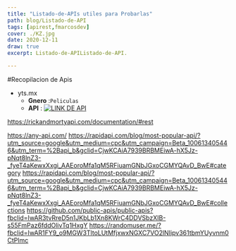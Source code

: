 ```yaml
---
title: "Listado-de-APIs utiles para Probarlas"
path: blog/Listado-de-API
tags: [apirest,fmarcosdev]
cover: ./KZ.jpg
date: 2020-12-11
draw: true
excerpt: Listado-de-APIListado-de-API.

---
```


#Recopilacion de Apis

- yts.mx 
  - **Gnero** :`Peliculas`
  - **API** : [![LINK DE API](https://yts.mx/assets/images/website/logo-YTS.svg)](https://yts.mx/api)  



https://rickandmortyapi.com/documentation/#rest

https://any-api.com/
https://rapidapi.com/blog/most-popular-api/?utm_source=google&utm_medium=cpc&utm_campaign=Beta_100613405446&utm_term=%2Bapi_b&gclid=CjwKCAiA7939BRBMEiwA-hX5Jz-pNqt8lnZ3-_fyeT4aKewxXxgi_AAEoroMfa1qM5RFiuamGNbJGxoCGMYQAvD_BwE#category
https://rapidapi.com/blog/most-popular-api/?utm_source=google&utm_medium=cpc&utm_campaign=Beta_100613405446&utm_term=%2Bapi_b&gclid=CjwKCAiA7939BRBMEiwA-hX5Jz-pNqt8lnZ3-_fyeT4aKewxXxgi_AAEoroMfa1qM5RFiuamGNbJGxoCGMYQAvD_BwE#collections
https://github.com/public-apis/public-apis?fbclid=IwAR3tvRreD5n1JKbLb1Xn8KWrC4DDVSbzXIB-s55FmPaz6fddOlivTq1HxgY
https://randomuser.me/?fbclid=IwAR1FY9_o9MGW3TltoLUtMfjxwxNGXC7VO2lNIipv361tbmYUyvnm0CtPlmc